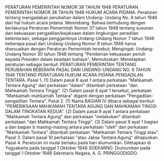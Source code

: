  PERATURAN PEMERINTAH NOMOR 38 TAHUN 1948 PERATURAN PEMERINTAH NOMOR 38 TAHUN 1948 HUKUM ACARA PIDANA. Peraturan tentang mengadakan perubahan dalam Undang- Undang No. 8 tahun 1946 dari hal hukum acara pidana.
Menimbang:
 Bahwa berhubung dengan berlakunya Peraturan Pemerintah Nomor 37 tahun 1948 tentang susunan dan kekuasaan pengadilan/kejaksaan dalam lingkungan peradilan ketentaraan, sebagai penggantinya Undang-Undang Nomor 7 tahun 1946 beberapa pasal dari Undang-Undang Nomor 8 tahun 1946 harus disesuaikan dengan Peraturan Pemerintah tersebut;
Mengingat:
 Undang-Undang Nomor 30 tahun 1948 tentang "Pemberian kekuasaan penuh kepada Presiden dalam keadaan bahaya"; Memutuskan: Menetapkan peraturan sebagai berikut: PERATURAN PEMERINTAH TENTANG PERUBAHAN BEBERAPA PASAL DARI UNDANG-UNDANG NO. 8 TAHUN 1946 TENTANG PERATURAN HUKUM ACARA PIDANA PENGADILAN TENTARA. Pasal 1.
(1) Dalam pasal 8 ayat 1 antara perkataan "Mahkamah Tentara Agung" dan perkataan "dalam" ditambah perkataan "dan Mahkamah Tentara Tinggi".
(2) Dalam pasal 8 ayat 1 tersebut, perkataan "Mahkamah-mahkamah Tentara" diganti dengan perkataan "Pengadilan-pengadilan Tentara". Pasal 2.
(1) Nama BAGIAN IV dibaca sebagai berikut: "PEMERIKSAAN MAHKAMAH TENTARA AGUNG DAN MAHKAMAH TINGGI DALAM TINGKATAN KEDUA".
(2) Dalam pasal 9 ayat 1 antara perkataan "Mahkamah Tentara Agung" dan perkataan "melakukan" ditambah perkataan "dan Mahkamah Tentara Tinggi".
(3) Dalam pasal 9 ayat 1 bagian a dan bagian b masing-masing antara perkataan "oleh" dan perkataan "Mahkamah Tentara" ditambah perkataan "Mahkamah Tentara Tinggi atau". Pasal 3. Dalam pasal 10 perkataan "atau Jaksa Tentara Agung" dihapuskan. Pasal 4. Peraturan ini mulai berlaku pada hari diumumkan. Ditetapkan di Yogyakarta pada tanggal 1 Oktober 1948 SOEKARNO. Diumumkan pada tanggal 1 Oktober 1948 Sekretaris Negara, A. G. PRINGGODIGDO.
